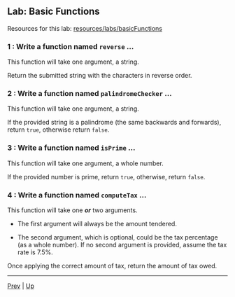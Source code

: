 ## Lab: Basic Functions

Resources for this lab: [resources/labs/basicFunctions](resources/labs/basicFunctions)

### 1 : Write a function named `reverse` ...  

This function will take one argument, a string.  

Return the submitted string with the characters in reverse order.  

### 2 : Write a function named `palindromeChecker` ...  

This function will take one argument, a string.  

If the provided string is a palindrome (the same backwards and forwards), return
`true`, otherwise return `false`.  

### 3 : Write a function named `isPrime` ...  

This function will take one argument, a whole number.  

If the provided number is prime, return `true`, otherwise, return `false`.

### 4 : Write a function named `computeTax` ...  

This function will take one ***or*** two arguments.  

* The first argument will always be the amount tendered.

* The second argument, which is optional, could be the tax percentage (as a whole number). If no second argument is provided, assume the tax rate is 7.5%.  

Once applying the correct amount of tax, return the amount of tax owed.  

<hr>

[Prev](seeingErrors-labs.md) | [Up](README.md)

